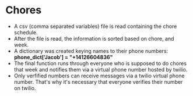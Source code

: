 # Chores
- A csv (comma separated variables) file is read containing the chore schedule.
- After the file is read, the information is sorted based on chore, and week.
- A dictionary was created keying names to their phone numbers:
    **phone_dict['Jacob'] = "+14126604836"**
- The final function runs through everyone who is supposed to do chores that week and notifies them via a virtual phone number hosted by twilio.
- Only verfified numbers can receive messages via a twilio virtual phone number. That's why it's necessary that everyone verifies their number on twilio. 
